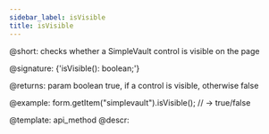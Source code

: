 ```yaml
---
sidebar_label: isVisible
title: isVisible
---          
```


@short: checks whether a SimpleVault control is visible on the page

@signature: {'isVisible(): boolean;'}

@returns:
param   boolean     true, if a control is visible, otherwise false


@example:
form.getItem("simplevault").isVisible(); 
// -> true/false

@template: api_method
@descr:


